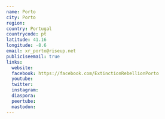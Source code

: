 ```yaml
---
name: Porto
city: Porto
region:
country: Portugal
countrycode: pt
latitude: 41.16
longitude: -8.6
email: xr_porto@riseup.net
publiciseemail: true
links:
  website:
  facebook: https://facebook.com/ExtinctionRebellionPorto
  youtube:
  twitter:
  instagram:
  diaspora:
  peertube:
  mastodon:
---
```


